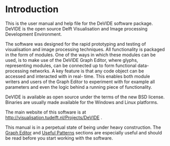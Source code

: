 # Introduction #

This is the user manual and help file for the DeVIDE software package. DeVIDE is the open source Delft Visualisation and Image processing Development Environment.

The software was designed for the rapid prototyping and testing of visualisation and image processing techniques. All functionality is packaged in the form of modules. One of the ways in which these modules can be used, is to make use of the DeVIDE Graph Editor, where glyphs, representing modules, can be connected up to form functional data-processing networks. A key feature is that any code object can be accessed and interacted with in real- time. This enables both module writers and users of the Graph Editor to experiment with for example all parameters and even the logic behind a running piece of functionality.

DeVIDE is available as open source under the terms of the new BSD license.  Binaries are usually made available for the Windows and Linux platforms.

The main website of this software is at http://visualisation.tudelft.nl/Projects/DeVIDE .

This manual is in a perpetual state of being under heavy construction. The [Graph Editor](HelpGraphEditor.md) and [Useful Patterns](HelpUsefulPatterns.md) sections are especially useful and should be read before you start working with the software.